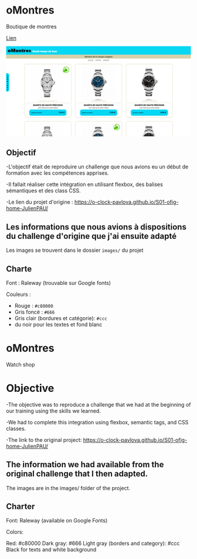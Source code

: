 
# oMontres

  Boutique de montres

  [Lien](https://julienpau.github.io/Challenge-perso/)
  
  ![oMontres](/docs/images/omontres.png)
  
## Objectif 
  
  -L'objectif était de reproduire un challenge que nous avions eu un début de formation avec les compétences apprises. 

  -Il fallait réaliser cette intégration en utilisant flexbox, des balises sémantiques et des class CSS.

  -Le lien du projet d'origine : https://o-clock-pavlova.github.io/S01-ofig-home-JulienPAU/




## Les informations que nous avions à dispositions du challenge d'origine que j'ai ensuite adapté 

Les images se trouvent dans le dossier `images/` du projet

## Charte

Font : Raleway (trouvable sur Google fonts)

Couleurs :
- Rouge : `#c80000`
- Gris foncé : `#666`
- Gris clair (bordures et catégorie): `#ccc`
- du noir pour les textes et fond blanc


# oMontres

  Watch shop

# Objective

  -The objective was to reproduce a challenge that we had at the beginning of our training using the skills we learned.

  -We had to complete this integration using flexbox, semantic tags, and CSS classes.

  -The link to the original project: https://o-clock-pavlova.github.io/S01-ofig-home-JulienPAU/

  
## The information we had available from the original challenge that I then adapted.

The images are in the images/ folder of the project.

## Charter
Font: Raleway (available on Google Fonts)

Colors:

Red: #c80000
Dark gray: #666
Light gray (borders and category): #ccc
Black for texts and white background


